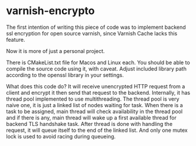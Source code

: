 # varnish-encrypto
The first intention of writing this piece of code was to implement backend ssl encryption for open source varnish, since Varnish Cache lacks this feature.

Now it is more of just a personal project. 

There is CMakeList.txt file for Macos and Linux each. You should be able to compile the source code using it, with caveat. Adjust included library path according to the openssl library in your settings. 

What does this code do?
It will receive unencrypted HTTP request from a client and encrypt it then send that request to the backend.
Internally, it has thread pool implemented to use multithreading. The thread pool is very naive one, it is just a linked list of nodes waiting for task.
When there is a task to be assigned, main thread will check availability in the thread pool and if there is any, main thread will wake up a first available thread for backend TLS handshake task. 
After thread is done with handling the request, it will queue itself to the end of the linked list. And only one mutex lock is used to avoid racing during queueing.
